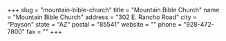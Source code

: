 +++
slug = "mountain-bible-church"
title = "Mountain Bible Church"
name = "Mountain Bible Church"
address = "302 E. Rancho Road"
city = "Payson"
state = "AZ"
postal = "85541"
website = ""
phone = "928-472-7800"
fax = ""
+++
